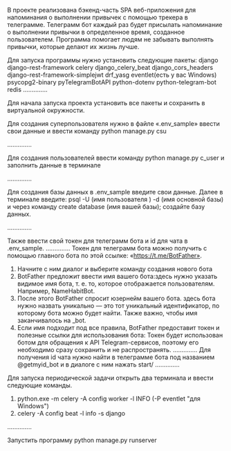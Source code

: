 В проекте реализована бэкенд-часть SPA веб-приложения для напоминания о выполнении привычек с помощью трекера в телеграмме.
Телеграмм бот каждый раз будет присылать напоминание о выполнении привычки в определенное время, 
созданное пользователем. Программа помогает людям не забывать выполнять привычки, которые делают их жизнь лучше.

Для запуска программы нужно установить следующие пакеты:
django
django-rest-framework
celery
django_celery_beat
django_cors_headers
django-rest-framework-simplejwt
drf_yasg
eventlet(есть у вас Windows)
psycopg2-binary
pyTelegramBotAPI
python-dotenv
python-telegram-bot
redis
..............

Для начала запуска проекта установить все пакеты и сохранить в виртуальной окружности.

Для создания суперпользователя нужно в файле «.env_sample» ввести свои данные и ввести команду python manage.py csu

..............

Для создания пользователей ввести команду python manage.py c_user и заполнить данные в терминале

..............

Для создания базы данных в .env_sample введите свои данные. Далее в терминале введите:
psql -U (имя пользователя ) -d (имя основной базы) и через команду create database (имя вашей базы); создайте базу данных.

..............

Также ввести свой токен для телеграмм бота и id для чата в .env_sample.
..............
Токен для телеграмм бота можно получить с помощью главного бота по этой ссылке: «https://t.me/BotFather».
1) Начните с ним диалог и выберите команду создания нового бота
2) BotFather предложит ввести имя вашего бота:здесь нужно указать видимое имя бота, т. е. то, 
которое отображается пользователям. Например, NameHabitBot.
3) После этого BotFather спросит юзернейм вашего бота. здесь бота нужно назвать уникально — это тот уникальный идентификатор, 
по которому бота можно будет найти. Также важно, чтобы имя заканчивалось на _bot.
4) Если имя подходит под все правила, BotFather предоставит токен и полезные ссылки для использования бота:
Токен будет использован ботом для обращения к API Telegram-сервисов, поэтому его необходимо сразу сохранить и не распространять.
..............
Для получения id чата нужно найти в телеграмме бота под названием @getmyid_bot и в диалоге с ним нажать start/
..............

Для запуска периодической задачи открыть два терминала и ввести следующие команды.
1) python.exe -m celery -A config worker -l INFO (-P eventlet "для Windows")
2) celery -A config beat -l info -s django

..............

Запустить программу python manage.py runserver
